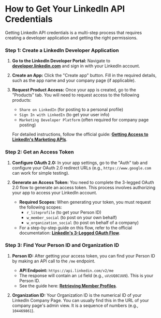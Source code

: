 # How to Get Your LinkedIn API Credentials

Getting LinkedIn API credentials is a multi-step process that requires creating a developer application and getting the right permissions.

### Step 1: Create a LinkedIn Developer Application

1.  **Go to the LinkedIn Developer Portal:**
    Navigate to [**developer.linkedin.com**](https://developer.linkedin.com/) and sign in with your LinkedIn account.

2.  **Create an App:**
    Click the "Create app" button. Fill in the required details, such as the app name and your company page (if applicable).

3.  **Request Product Access:**
    Once your app is created, go to the "Products" tab. You will need to request access to the following products:
    *   `Share on LinkedIn` (for posting to a personal profile)
    *   `Sign In with LinkedIn` (to get your user info)
    *   `Marketing Developer Platform` (often required for company page posting)

    For detailed instructions, follow the official guide: [**Getting Access to LinkedIn's Marketing APIs**](https://learn.microsoft.com/en-us/linkedin/marketing/getting-started?view=li-lms-2024-08).

### Step 2: Get an Access Token

1.  **Configure OAuth 2.0:**
    In your app settings, go to the "Auth" tab and configure your OAuth 2.0 redirect URLs (e.g., `https://www.google.com` can work for simple testing).

2.  **Generate an Access Token:**
    You need to complete the 3-legged OAuth 2.0 flow to generate an access token. This process involves authorizing your app to access your LinkedIn account.
    *   **Required Scopes:** When generating your token, you must request the following scopes:
        *   `r_liteprofile` (to get your Person ID)
        *   `w_member_social` (to post on your own behalf)
        *   `w_organization_social` (to post on behalf of a company)
    *   For a step-by-step guide on this flow, refer to the official documentation: [**LinkedIn's 3-Legged OAuth Flow**](https://learn.microsoft.com/en-us/linkedin/shared/authentication/authorization-code-flow?view=li-lms-2024-08).

### Step 3: Find Your Person ID and Organization ID

1.  **Person ID:**
    After getting your access token, you can find your Person ID by making an API call to the `/me` endpoint.
    *   **API Endpoint:** `https://api.linkedin.com/v2/me`
    *   The response will contain an `id` field (e.g., `uVzUQ8CUU9`). This is your Person ID.
    *   See the guide here: [**Retrieving Member Profiles**](https://learn.microsoft.com/en-us/linkedin/shared/integrations/people/profile-api?view=li-lms-2024-08).

2.  **Organization ID:**
    Your Organization ID is the numerical ID of your LinkedIn Company Page. You can usually find this in the URL of your company page's admin view. It is a sequence of numbers (e.g., `104469861`).